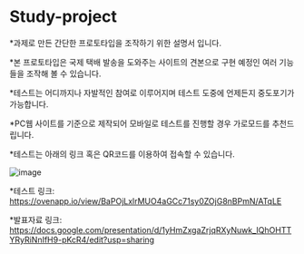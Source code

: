 # Study-project

*과제로 만든 간단한 프로토타입을 조작하기 위한 설명서 입니다.

*본 프로토타입은 국제 택배 발송을 도와주는 사이트의 견본으로 구현 예정인 여러 기능들을 조작해 볼 수 있습니다.

*테스트는 어디까지나 자발적인 참여로 이루어지며 테스트 도중에 언제든지 중도포기가 가능합니다.

*PC웹 사이트를 기준으로 제작되어 모바일로 테스트를 진행할 경우 가로모드를 추천드립니다.

*테스트는 아래의 링크 혹은 QR코드를 이용하여 접속할 수 있습니다.

![image](https://user-images.githubusercontent.com/101612281/201596714-b6fa5b62-df8b-4e02-83c4-7db3188f83c5.png)

*테스트 링크: https://ovenapp.io/view/BaPOjLxlrMUO4aGCc71sy0ZOjG8nBPmN/ATqLE 

*발표자료 링크: https://docs.google.com/presentation/d/1yHmZxgaZrjqRXyNuwk_IQhOHTTYRyRiNnIfH9-pKcR4/edit?usp=sharing 
